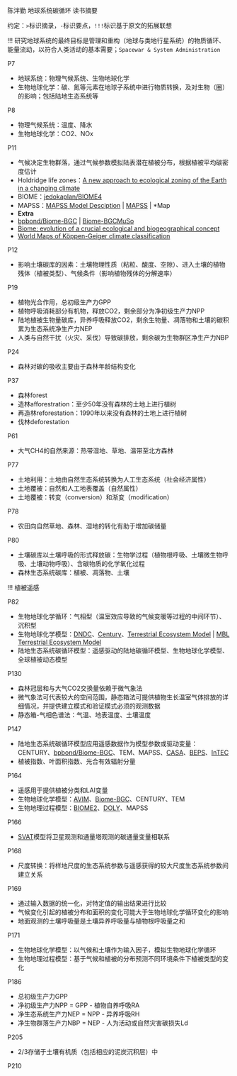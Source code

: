 
陈泮勤 地球系统碳循环 读书摘要

约定：`>`标识摘录，`-`标识要点，`!!!`标识基于原文的拓展联想

!!! 
    研究地球系统的最终目标是管理和重构（地球与类地行星系统）的物质循环、能量流动，以符合人类活动的基本需要；`Spacewar & System Administration`

P7
- 地球系统：物理气候系统、生物地球化学
- 生物地球化学：碳、氮等元素在地球子系统中进行物质转换，及对生物（圈）的影响；包括陆地生态系统等

P8
- 物理气候系统：温度、降水
- 生物地球化学：CO2、NOx

P11
- 气候决定生物群落，通过气候参数模拟陆表潜在植被分布，根据植被平均碳密度估计
- Holdridge life zones：[A new approach to ecological zoning of the Earth in a changing climate](https://doi.org/10.1038/s41893-024-01419-2)
- BIOME：[jedokaplan/BIOME4](https://github.com/jedokaplan/BIOME4)
- MAPSS：[MAPSS Model Desciption](https://www2.cgd.ucar.edu/vemap/abstracts/MAPSS.html) | [MAPSS](https://daac.ornl.gov/MODELS/guides/MAPSS_guide.html) | *Map
- **Extra**
- [bpbond/Biome-BGC](https://github.com/bpbond/Biome-BGC) | [Biome-BGCMuSo](https://nimbus.elte.hu/bbgc/index.html)
- [Biome: evolution of a crucial ecological and biogeographical concept](https://nph.onlinelibrary.wiley.com/doi/10.1111/nph.15609)
- [World Maps of Köppen-Geiger climate classification](http://koeppen-geiger.vu-wien.ac.at/koeppen.htm)

P12
- 影响土壤碳库的因素：土壤物理性质（粘粒、酸度、空隙）、进入土壤的植物残体（植被类型）、气候条件（影响植物残体的分解速率）

P19
- 植物光合作用，总初级生产力GPP
- 植物呼吸消耗部分有机物，释放CO2，剩余部分为净初级生产力NPP
- 陆地植被生物量碳库，异养呼吸释放CO2，剩余生物量、凋落物和土壤的碳积累为生态系统净生产力NEP
- 人类与自然干扰（火灾、采伐）导致碳排放，剩余碳为生物群区净生产力NBP

P24
- 森林对碳的吸收主要由于森林年龄结构变化

P37
- 森林forest
- 造林afforestration：至少50年没有森林的土地上进行植树
- 再造林reforestation：1990年以来没有森林的土地上进行植树
- 伐林deforestation

P61
- 大气CH4的自然来源：热带湿地、草地、温带至北方森林

P77
- 土地利用：土地由自然生态系统转换为人工生态系统（社会经济属性）
- 土地覆被：自然和人工地表覆盖（自然属性）
- 土地覆被：转变（conversion）和渐变（modification）

P78
- 农田向自然草地、森林、湿地的转化有助于增加碳储量

P80
- 土壤碳库以土壤呼吸的形式释放碳：生物学过程（植物根呼吸、土壤微生物呼吸、土壤动物呼吸）、含碳物质的化学氧化过程
- 森林生态系统碳库：植被、凋落物、土壤

!!!
    植被遥感

P82
- 生物地球化学循环：气相型（温室效应导致的气候变暖等过程的中间环节）、沉积型
- 生物地球化学模型：[DNDC](https://www.dndc.sr.unh.edu/)、[Century](https://www.nrel.colostate.edu/projects/century/)、[Terrestrial Ecosystem Model](https://github.com/MBL-TEM/TEM6.0.6) | [MBL Terrestrial Ecosystem Model](https://www.mbl.edu/research/research-centers/ecosystems-center/ecosystem-modeling/terrestrial-ecosystem-model-tem)
- 陆地生态系统碳循环模型：遥感驱动的陆地碳循环模型、生物地球化学模型、全球植被动态模型

P130
- 森林冠层和与大气CO2交换量依赖于微气象法
- 微气象法可代表较大的空间范围，静态箱法可提供植物生长温室气体排放的详细情况，并提供建立模式和验证模式必须的观测数据
- 静态箱-气相色谱法：气温、地表温度、土壤温度

P147
- 陆地生态系统碳循环模型应用遥感数据作为模型参数或驱动变量：CENTURY、[bpbond/Biome-BGC](https://github.com/bpbond/Biome-BGC)、TEM、MAPSS、[CASA](https://github.com/TreeYu123/PyCASA)、[BEPS](https://github.com/JChen-UToronto/BEPS_hourly_site)、[InTEC](http://faculty.geog.utoronto.ca/Chen/Chen's%20homepage/res_intec.htm)
- 植被指数、叶面积指数、光合有效辐射分量

P164
- 遥感用于提供植被分类和LAI变量
- 生物地球化学模型：[AVIM](http://www.tea.ac.cn/kxyj/msfz/lmmsavim/201405/t20140526_236214.html)、[Biome-BGC](https://www.umt.edu/numerical-terradynamic-simulation-group/project/biome-bgc.php)、CENTURY、TEM
- 生物地理过程模型：[BIOME2](https://www2.cgd.ucar.edu/vemap/abstracts/BIOME2.html)、[DOLY](https://www2.cgd.ucar.edu/vemap/abstracts/DOLY.html)、MAPSS

P166
- [SVAT](https://github.com/tjc181/simsphere)模型将卫星观测和通量塔观测的碳通量变量相联系

P168
- 尺度转换：将样地尺度的生态系统参数与遥感获得的较大尺度生态系统参数间建立关系

P169
- 通过输入数据的统一化，对特定值的输出结果进行比较
- 气候变化引起的植被分布和面积的变化可能大于生物地球化学循环变化的影响
- 地面观测的土壤呼吸量是土壤异养呼吸量与植物根呼吸量之和

P171
- 生物地球化学模型：以气候和土壤作为输入因子，模拟生物地球化学循环
- 生物地理过程模型：基于气候和植被的分布预测不同环境条件下植被类型的变化

P186
- 总初级生产力GPP
- 净初级生产力NPP = GPP - 植物自养呼吸RA
- 净生态系统生产力NEP = NPP - 异养呼吸RH
- 净生物群落生产力NBP = NEP - 人为活动或自然灾害碳损失Ld

P205
- 2/3存储于土壤有机质（包括相应的泥炭沉积层）中

P210






